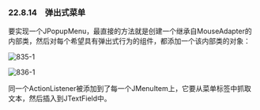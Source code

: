 ### 22.8.14　弹出式菜单

要实现一个JPopupMenu，最直接的方法就是创建一个继承自MouseAdapter的内部类，然后对每个希望具有弹出式行为的组件，都添加一个该内部类的对象：

![835-1](../Images/image03849.jpeg)

![836-1](../Images/image03850.jpeg)

同一个ActionListener被添加到了每一个JMenuItem上，它要从菜单标签中抓取文本，然后插入到JTextField中。